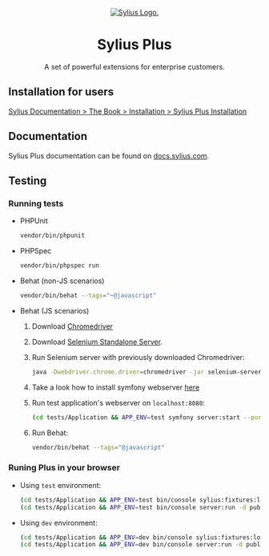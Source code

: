 <p align="center">
    <a href="https://sylius.com" target="_blank">
        <picture>
          <source media="(prefers-color-scheme: dark)" srcset="https://media.sylius.com/sylius-logo-800-dark.png">
          <source media="(prefers-color-scheme: light)" srcset="https://media.sylius.com/sylius-logo-800.png">
          <img alt="Sylius Logo." src="https://media.sylius.com/sylius-logo-800.png">
        </picture>
    </a>
</p>

<h1 align="center">Sylius Plus</h1>

<p align="center">A set of powerful extensions for enterprise customers.</p>

## Installation for users

[Sylius Documentation > The Book > Installation > Sylius Plus Installation](https://docs.sylius.com/en/latest/book/installation/sylius_plus_installation.html)

## Documentation

Sylius Plus documentation can be found on [docs.sylius.com](https://docs.sylius.com/en/latest/).

## Testing

### Running tests

- PHPUnit

    ```bash
    vendor/bin/phpunit
    ```

- PHPSpec

    ```bash
    vendor/bin/phpspec run
    ```

- Behat (non-JS scenarios)

    ```bash
    vendor/bin/behat --tags="~@javascript"
    ```

- Behat (JS scenarios)

    1. Download [Chromedriver](https://sites.google.com/a/chromium.org/chromedriver/)

    2. Download [Selenium Standalone Server](https://www.seleniumhq.org/download/).

    3. Run Selenium server with previously downloaded Chromedriver:

        ```bash
        java -Dwebdriver.chrome.driver=chromedriver -jar selenium-server-standalone.jar
        ```

    4. Take a look how to install symfony webserver [here](https://symfony.com/doc/current/setup/symfony_server.html#installation)

    5. Run test application's webserver on `localhost:8080`:

        ```bash
        (cd tests/Application && APP_ENV=test symfony server:start --port=8080 --dir=public --daemon)
        ```

    6. Run Behat:

        ```bash
        vendor/bin/behat --tags="@javascript"
        ```

### Runing Plus in your browser

- Using `test` environment:

    ```bash
    (cd tests/Application && APP_ENV=test bin/console sylius:fixtures:load plus)
    (cd tests/Application && APP_ENV=test bin/console server:run -d public)
    ```
    
- Using `dev` environment:

    ```bash
    (cd tests/Application && APP_ENV=dev bin/console sylius:fixtures:load plus)
    (cd tests/Application && APP_ENV=dev bin/console server:run -d public)
    ```
